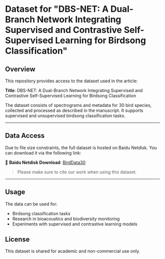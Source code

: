# Dataset for "DBS-NET: A Dual-Branch Network Integrating Supervised and Contrastive Self-Supervised Learning for Birdsong Classification"

## Overview

This repository provides access to the dataset used in the article:

**Title**: DBS-NET: A Dual-Branch Network Integrating Supervised and Contrastive Self-Supervised Learning for Birdsong Classification  


The dataset consists of spectrograms and metadata for 30 bird species, collected and processed as described in the manuscript. It supports supervised and unsupervised birdsong classification tasks.

---

## Data Access

Due to file size constraints, the full dataset is hosted on Baidu Netdisk. You can download it via the following link:

📎 **Baidu Netdisk Download**: [BirdData30](https://pan.baidu.com/s/1W3oVvP-PtE25uaFHUb2f_A?pwd=mw3c)  

> Please make sure to cite our work when using this dataset.

---

## Usage

The data can be used for:
- Birdsong classification tasks
- Research in bioacoustics and biodiversity monitoring
- Experiments with supervised and contrastive learning models


## License

This dataset is shared for academic and non-commercial use only.
